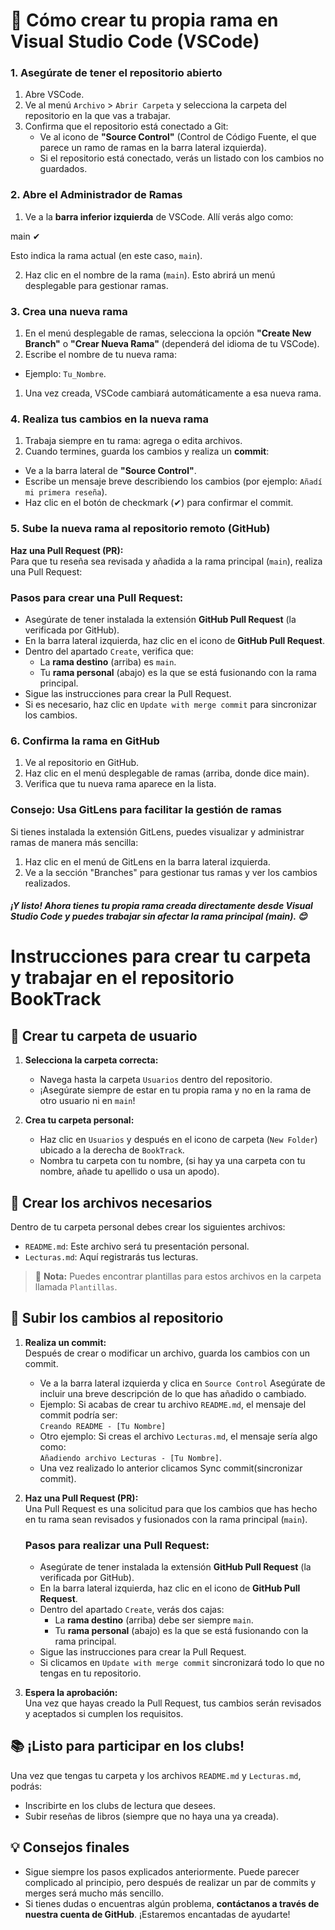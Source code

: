 
# 🚀 Cómo crear tu propia rama en Visual Studio Code (VSCode)

### **1. Asegúrate de tener el repositorio abierto**
1. Abre VSCode.
2. Ve al menú `Archivo` > `Abrir Carpeta` y selecciona la carpeta del repositorio en la que vas a trabajar.
3. Confirma que el repositorio está conectado a Git:
   - Ve al icono de **"Source Control"** (Control de Código Fuente, el que parece un ramo de ramas en la barra lateral izquierda).
   - Si el repositorio está conectado, verás un listado con los cambios no guardados.

### **2. Abre el Administrador de Ramas**
1. Ve a la **barra inferior izquierda** de VSCode. Allí verás algo como:

main ✔

Esto indica la rama actual (en este caso, `main`).

2. Haz clic en el nombre de la rama (`main`). Esto abrirá un menú desplegable para gestionar ramas.


### **3. Crea una nueva rama**
1. En el menú desplegable de ramas, selecciona la opción **"Create New Branch"** o **"Crear Nueva Rama"** (dependerá del idioma de tu VSCode).
2. Escribe el nombre de tu nueva rama:
- Ejemplo: `Tu_Nombre`.
1. Una vez creada, VSCode cambiará automáticamente a esa nueva rama.


### **4. Realiza tus cambios en la nueva rama**
1. Trabaja siempre en tu rama: agrega o edita archivos.
2. Cuando termines, guarda los cambios y realiza un **commit**:
- Ve a la barra lateral de **"Source Control"**.
- Escribe un mensaje breve describiendo los cambios (por ejemplo: `Añadí mi primera reseña`).
- Haz clic en el botón de checkmark (✔) para confirmar el commit.


### **5. Sube la nueva rama al repositorio remoto (GitHub)**

**Haz una Pull Request (PR):**  
   Para que tu reseña sea revisada y añadida a la rama principal (`main`), realiza una Pull Request:

   ### Pasos para crear una Pull Request:
   - Asegúrate de tener instalada la extensión **GitHub Pull Request** (la verificada por GitHub).  
   - En la barra lateral izquierda, haz clic en el icono de **GitHub Pull Request**.  
   - Dentro del apartado `Create`, verifica que:  
     - La **rama destino** (arriba) es `main`.  
     - Tu **rama personal** (abajo) es la que se está fusionando con la rama principal.  
   - Sigue las instrucciones para crear la Pull Request.  
   - Si es necesario, haz clic en `Update with merge commit` para sincronizar los cambios.

### **6. Confirma la rama en GitHub**
 1. Ve al repositorio en GitHub.
 2. Haz clic en el menú desplegable de ramas (arriba, donde dice main).
 3. Verifica que tu nueva rama aparece en la lista.

### **Consejo: Usa GitLens para facilitar la gestión de ramas**
Si tienes instalada la extensión GitLens, puedes visualizar y administrar ramas de manera más sencilla:
1. Haz clic en el menú de GitLens en la barra lateral izquierda.
2. Ve a la sección "Branches" para gestionar tus ramas y ver los cambios realizados.

##### ¡Y listo! Ahora tienes tu propia rama creada directamente desde Visual Studio Code y puedes trabajar sin afectar la rama principal (main). 😊



# Instrucciones para crear tu carpeta y trabajar en el repositorio BookTrack

## 📂 Crear tu carpeta de usuario
1. **Selecciona la carpeta correcta:** 
   - Navega hasta la carpeta `Usuarios` dentro del repositorio.
   - ¡Asegúrate siempre de estar en tu propia rama y no en la rama de otro usuario ni en `main`! 

2. **Crea tu carpeta personal:**
   - Haz clic en `Usuarios` y después en el icono de carpeta (`New Folder`) ubicado a la derecha de `BookTrack`.
   - Nombra tu carpeta con tu nombre, (si hay ya una carpeta con tu nombre, añade tu apellido o usa un apodo).

## 📝 Crear los archivos necesarios
Dentro de tu carpeta personal debes crear los siguientes archivos:  
- `README.md`: Este archivo será tu presentación personal.  
- `Lecturas.md`: Aquí registrarás tus lecturas.  
> 📄 **Nota:** Puedes encontrar plantillas para estos archivos en la carpeta llamada `Plantillas`.

## 🚀 Subir los cambios al repositorio
1. **Realiza un commit:**  
   Después de crear o modificar un archivo, guarda los cambios con un commit. 
   - Ve a la barra lateral izquierda y clica en `Source Control` Asegúrate de incluir una breve descripción de lo que has añadido o cambiado.  
   - Ejemplo: Si acabas de crear tu archivo `README.md`, el mensaje del commit podría ser:  
     `Creando README - [Tu Nombre]`  
   - Otro ejemplo: Si creas el archivo `Lecturas.md`, el mensaje sería algo como:  
     `Añadiendo archivo Lecturas - [Tu Nombre]`.
   - Una vez realizado lo anterior clicamos Sync commit(sincronizar commit).


2. **Haz una Pull Request (PR):**  
   Una Pull Request es una solicitud para que los cambios que has hecho en tu rama sean revisados y fusionados con la rama principal (`main`). 

   ### Pasos para realizar una Pull Request:
   - Asegúrate de tener instalada la extensión **GitHub Pull Request** (la verificada por GitHub).
   - En la barra lateral izquierda, haz clic en el icono de **GitHub Pull Request**.
   - Dentro del apartado `Create`, verás dos cajas:  
     - La **rama destino** (arriba) debe ser siempre `main`.  
     - Tu **rama personal** (abajo) es la que se está fusionando con la rama principal.
   - Sigue las instrucciones para crear la Pull Request.
   - Si clicamos en `Update with merge commit` sincronizará todo lo que no tengas en tu repositorio.

3. **Espera la aprobación:**  
   Una vez que hayas creado la Pull Request, tus cambios serán revisados y aceptados si cumplen los requisitos.

## 📚 ¡Listo para participar en los clubs!
Una vez que tengas tu carpeta y los archivos `README.md` y `Lecturas.md`, podrás:  
- Inscribirte en los clubs de lectura que desees.  
- Subir reseñas de libros (siempre que no haya una ya creada).  

## 💡 Consejos finales
- Sigue siempre los pasos explicados anteriormente. Puede parecer complicado al principio, pero después de realizar un par de commits y merges será mucho más sencillo.
- Si tienes dudas o encuentras algún problema, **contáctanos a través de nuestra cuenta de GitHub**. ¡Estaremos encantadas de ayudarte!

